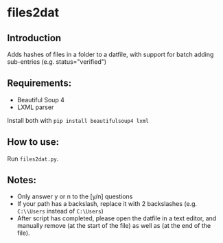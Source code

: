 # files2dat

## Introduction
Adds hashes of files in a folder to a datfile, with support for batch adding sub-entries (e.g. status="verified")

## Requirements:
- Beautiful Soup 4
- LXML parser

Install both with `pip install beautifulsoup4 lxml`

## How to use:
Run `files2dat.py`.

## Notes:
- Only answer y or n to the [y/n] questions
- If your path has a backslash, replace it with 2 backslashes (e.g. `C:\\Users` instead of `C:\Users`)
- After script has completed, please open the datfile in a text editor, and manually remove <html> (at the start of the file) as well as </html> (at the end of the file).
